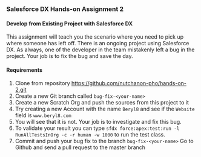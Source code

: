 ### Salesforce DX Hands-on Assignment 2

#### Develop from Existing Project with Salesforce DX

This assignment will teach you the scenario where you need to pick up where someone has left off. There is an ongoing project using Salesforce DX. As always, one of the developer in the team mistakenly left a bug in the project. Your job is to fix the bug and save the day.
  
#### Requirements
1. Clone from repository https://github.com/nutchanon-pho/hands-on-2.git
2. Create a new Git branch called `bug-fix-<your-name>`
3. Create a new Scratch Org and push the sources from this project to it
4. Try creating a new Account with the name `Beryl8` and see if the `Website` field is `www.beryl8.com`
5. You will see that it is not. Your job is to investigate and fix this bug.
6. To validate your result you can type `sfdx force:apex:test:run -l RunAllTestsInOrg -c -r human -w 1000` to run the test class.
7. Commit and push your bug fix to the branch `bug-fix-<your-name>`
Go to Github and send a pull request to the master branch
 
